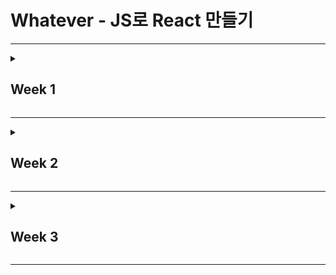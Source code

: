 # Whatever - JS로 React 만들기

---

<details>
<summary><h2>Week 1</h2></summary>

---

## Week 1 목표

React를 직접 구현해보며 JSX가 JavaScript로 변환되는 과정과 Virtual DOM의 동작 원리를 이해하는 것이다.

---

<details>
<summary><strong>Day 1-2: 개발 환경 구축과 JSX 트랜스파일링 이해</strong></summary>

### 📌 핵심 목표
Vanilla JavaScript로 환경을 구축하고, Babel을 이용해 JSX가 JavaScript로 트랜스파일링되는 과정을 이해한다.

### 📚 핵심 단어

1. **JSX**
   - JavaScript XML의 약자로, JavaScript 코드 안에서 HTML 문법을 사용해 View를 구성할 수 있는 JavaScript 확장 문법.
   - 실행 시 JavaScript로 변환되어 실행되며, 가독성과 유지보수를 높여준다.

2. **트랜스파일링**
   - 한 언어로 작성된 코드를 다른 언어로 변환하는 과정.

3. **Babel**
   - 최신 JavaScript 코드를 구형 브라우저나 환경에서 실행 가능하도록 ES5로 변환해주는 트랜스컴파일러.

### 🛠️ 필수 작업
- Vite로 프로젝트를 초기화한다.
- Babel 플러그인을 설치하고 설정한다.
- JSX 파일을 작성하고 트랜스파일링 결과를 확인한다.

### 💡 배운 점
- JSX가 JavaScript로 변환될 때 `createElement` 함수 호출로 바뀌는 과정을 알게 되었다.
- Babel 설정에서 `@babel/plugin-transform-react-jsx`와 `runtime: automatic` 옵션을 활용해 JSX 문법을 지원할 수 있었다.

### 💡 회고
환경 설정과 Babel 트랜스파일링 과정을 배우면서 JSX의 동작 방식을 이해했다.  
하지만 처음 설정이 잘못되어 디버깅에 많은 시간을 썼고, 한 번에 몰아서 작업하면서 학습의 깊이가 부족했다.

</details>

---

<details>
<summary><strong>Day 3-4: createElement 함수 구현과 Virtual DOM 생성</strong></summary>

### 📌 핵심 목표
JSX 트랜스파일링 과정을 이해한 후, `createElement` 함수를 직접 구현하며 Virtual DOM 객체를 생성한다.

### 📚 핵심 단어

1. **createElement**
   - JSX를 트랜스파일링했을 때 호출되는 함수로, Virtual DOM 객체를 생성한다.
   - React의 핵심 메커니즘 중 하나.

2. **Virtual DOM**
   - 메모리 상에 존재하는 가상 DOM 객체로, 실제 DOM과 1:1로 매핑된다.
   - 변경사항을 가상 DOM에서 먼저 계산하고, 효율적으로 실제 DOM에 반영한다.

### 🛠️ 필수 작업
- `createElement` 함수를 구현한다.
  - 문자열과 숫자는 `TEXT_ELEMENT`로 변환한다.
  - 객체는 그대로 사용한다.
- Virtual DOM 객체를 콘솔로 출력해 확인한다.

```javascript
function createElement(type, props, ...children) {
  const element = {
    type,
    props: {
      ...props,
      children: children.map((child) =>
        typeof child === "string" || typeof child === "number"
          ? createTextElement(child)
          : child
      ),
    },
  };

  return element;
}

function createTextElement(text) {
  return {
    type: "TEXT_ELEMENT",
    props: {
      nodeValue: text,
      children: [],
    },
  };
}
```
### 💡 배운 점
- JSX에서 문자열과 숫자가 `TEXT_ELEMENT`로 처리되는 방식을 이해했다.
- Virtual DOM 구조를 직접 구현하면서 React의 기본 원리를 체감할 수 있었다.

### 💡 회고
Virtual DOM의 구조를 이해하는 데 큰 도움이 되었다.  
하지만 출력 결과에서 **텍스트가 한 글자씩 `TEXT_ELEMENT`로 처리되는 문제**가 발생했다.  
예를 들어, `"Virtual DOM 이해하기"`라는 텍스트가 여러 개의 `TEXT_ELEMENT`로 분리되는 현상이 나타났고, 이는 설계 단계에서 충분히 고민하지 못한 결과다.  
이 문제를 해결하지 못한 채 시간이 지나갔고, 다음 단계로 넘어가며 부담이 더 커졌다.

</details>

---

<details>
<summary><strong>Day 5: 간단한 컴포넌트 작성 및 렌더링</strong></summary>

### 📌 핵심 목표
Virtual DOM을 실제 DOM으로 변환하여 화면에 렌더링하는 `render` 함수를 작성하고, 간단한 컴포넌트를 작성해 렌더링한다.

### 📚 핵심 단어

1. **컴포넌트**
   - 재사용 가능한 UI 단위로, 함수 형태로 구현된다.
   - Virtual DOM을 반환하며, 복잡한 UI를 모듈화해 관리할 수 있다.

2. **렌더링**
   - Virtual DOM 객체를 기반으로 실제 DOM을 생성하고, 화면에 표시한다.

### 🛠️ 필수 작업
- `render` 함수를 구현한다.
  - 텍스트 노드는 `TextNode`로 처리한다.
  - DOM 노드와 프로퍼티를 생성 및 설정한다.
  - 재귀적으로 자식 노드를 렌더링한다.

```javascript
function render(element, container) {
  const dom =
    element.type === "TEXT_ELEMENT"
      ? document.createTextNode(element.props.nodeValue)
      : document.createElement(element.type);

  Object.keys(element.props || {})
    .filter((key) => key !== "children")
    .forEach((name) => {
      dom[name] = element.props[name];
    });

  (element.props.children || []).forEach((child) => render(child, dom));
  container.appendChild(dom);
}
```

### 💡 배운 점
- Virtual DOM에서 실제 DOM으로 변환되는 과정을 알게 되었다.
- 재귀적으로 DOM 트리를 생성하는 방식의 중요성을 깨달았다.

### 💡 회고
`render` 함수를 작성하며 Virtual DOM과 실제 DOM 간의 연결 과정을 이해했다.  
하지만 앞서 언급한 텍스트 한 글자씩 처리되는 문제는 여전히 해결되지 않았고, 그 결과 UI가 의도한 대로 렌더링되지 않았다.  
이 문제를 근본적으로 해결하지 못한 채 코드 작업을 마쳤고, 이후 작업에 큰 장애가 될 가능성이 높다.

</details>

---

## 한 주를 마치며

이번 주는 면접과 학술제 준비로 바쁜 나날을 보냈다.
큰맘 먹고 시작한 수업이었지만, 일정에 쫓겨 제대로 따라가지 못했다는 아쉬움이 남는다.
특히 멘토님이 권장하지 않은 **하루 만에 몰아서 하기**를 선택하면서 학습 과정이 더 힘들어졌다.
급하게 코드를 작성하다 보니 설계나 개념에 대해 충분히 고민할 시간을 가지지 못한 점이 안타깝다.

React의 핵심 원리를 배우는 데 중요한 시간이었음에도, 하루에 몰아서 작업했기에 개념 이해가 매우 부족했다
이로 인해 학습의 깊이를 충분히 다지지 못했으며, 문제를 근본적으로 해결하지 못한 채 다음 단계로 넘어가야 했던 점이 가장 아쉽다.

### 반성 및 개선 계획
- 매일 일정에 맞춰 조금씩 작업하며, 몰아서 작업하는 습관을 버리겠다.
- 코드 작성 전에 설계를 충분히 고민하고, 문제 발생 시 원인을 논리적으로 분석하는 습관을 들이겠다.
- 문제가 발생했을 때, 근본적인 원인을 이해하고 수정할 수 있도록 더 깊이 학습하겠다.

</details>

---

<details>
<summary><h2>Week 2</h2></summary>

---

## Week 2 목표

Virtual DOM을 실제 DOM으로 렌더링하는 과정을 이해하고, 상태 관리(useState)를 직접 구현하여 React의 상태 관리 메커니즘을 깊이 있게 이해한다.

---

<details>
<summary><strong>Day 1-2: Virtual DOM을 실제 DOM으로 렌더링하기</strong></summary>

### 📌 핵심 목표

Virtual DOM을 순회하여 실제 DOM을 생성하는 `render` 함수를 구현하고, 재귀적으로 DOM 트리를 생성하는 방법을 이해한다.

### 📚 핵심 단어

1. **렌더링 (Rendering)**
   - **일반적인 의미**: 데이터를 시각적 요소로 변환하여 사용자 화면에 표시하는 과정.
   - **React에서의 사용**: Virtual DOM을 기반으로 실제 DOM을 생성하거나 업데이트하여 효율적으로 UI를 보여주는 메커니즘.

2. **재귀 (Recursion)**
   - 함수가 자기 자신을 호출하는 프로그래밍 기법.
   - 트리 구조의 데이터를 순회하거나 처리할 때 유용하게 사용된다.

### 🛠️ 필수 작업

- `render` 함수를 구현하여 Virtual DOM을 실제 DOM으로 변환한다.
  - 노드의 `type`이 문자열인 경우 DOM 요소를 생성한다.
  - 노드의 `type`이 "TEXT_ELEMENT"인 경우 텍스트 노드를 생성한다.
  - `props`를 읽어 DOM 속성을 설정한다.
  - 자식 노드가 있는 경우 재귀적으로 `render` 함수를 호출하여 자식 노드를 처리한다.

#### 코드 예제

````javascript
// render.js
function render(element, container) {
  // 함수형 컴포넌트 처리
  if (typeof element.type === "function") {
    const childElement = element.type(element.props);
    render(childElement, container);
    return;
  }

  const dom =
    element.type === "TEXT_ELEMENT"
      ? document.createTextNode(element.props.nodeValue) // 텍스트 노드 처리
      : document.createElement(element.type); // DOM 노드 생성

  // 프로퍼티 처리
  const isProperty = (key) => key !== "children";
  Object.keys(element.props || {})
    .filter(isProperty)
    .forEach((name) => {
      try {
        // 이벤트 핸들러 또는 데이터 속성 처리
        if (name.startsWith("on")) {
          const eventType = name.toLowerCase().substring(2);
          dom.addEventListener(eventType, element.props[name]);
        } else if (name in dom) {
          dom[name] = element.props[name];
        } else {
          dom.setAttribute(name, element.props[name]);
        }
      } catch (error) {
        console.warn(`${name}:`, error);
      }
    });

  // 자식 요소 재귀 렌더링
  const children = element.props.children || [];
  (Array.isArray(children) ? children : [children]).forEach((child) => {
    render(child, dom);
  });

  container.appendChild(dom);
}

export { render };

````

### 💡 배운 점

1. **렌더링과 Virtual DOM**
   - 렌더링은 데이터를 UI로 변환하여 사용자 화면에 출력하는 과정이며, React에서는 Virtual DOM을 사용해 효율적인 UI 업데이트를 가능하게 한다.
   - `render` 함수는 Virtual DOM 객체를 기반으로 실제 DOM 트리를 생성하고, 이를 루트 컨테이너에 추가하는 역할을 한다.

2. **재귀를 활용한 트리 구조 순회**
   - 트리 구조의 데이터를 재귀적으로 순회하며 DOM 노드를 생성하고 부모-자식 관계를 설정하는 과정을 체득했다.
   - 복잡한 중첩 구조의 Virtual DOM 객체도 재귀를 통해 효과적으로 처리할 수 있다는 점을 이해했다.

3. **속성 및 텍스트 처리**
   - Virtual DOM 객체의 `props`를 읽어 DOM 속성을 설정하는 방법과 텍스트 노드를 처리하는 방법을 배웠다.

### 💡 회고

`render` 함수를 구현하면서 Virtual DOM 객체가 실제 DOM으로 변환되어 브라우저 화면에 표시되는 과정을 이해할 수 있었다.  
특히 재귀를 통해 트리 구조를 순회하며 요소를 생성하고 부모 노드에 추가하는 방식이 흥미로웠다.  

</details>

---
<details>
<summary><strong>Day 3-4: 상태 관리와 useState 구현</strong></summary>

### 📌 핵심 목표

1. 상태(State)의 개념을 이해하고, 상태 변경에 따라 UI를 업데이트하는 방법을 학습한다.
2. `useState` 함수를 직접 구현하여 상태를 저장하고 업데이트할 수 있다.
3. 상태 변경 시 컴포넌트를 재렌더링하여 화면을 동적으로 업데이트한다.

---

### 📚 핵심 단어

1. **상태(State)**  
   - **일반적인 의미**: 애플리케이션의 현재 데이터 또는 상황을 나타내는 값.  
   - **React에서의 사용**: 컴포넌트 내부에서 변화하는 데이터를 관리하여 UI에 반영하는 역할을 한다.

2. **훅(Hook)**  
   - 함수형 컴포넌트에서 상태와 생명주기 기능을 사용할 수 있게 해주는 기능.  
   - 대표적인 예로 `useState`, `useEffect` 등이 있다.

3. **재렌더링(Re-rendering)**  
   - 상태나 props의 변경으로 인해 컴포넌트가 다시 렌더링되어 UI가 업데이트되는 과정.

---

### 🛠️ 필수 작업

1. `useState` 함수를 구현하여 상태를 관리한다.
2. 상태 변경 시 컴포넌트를 재렌더링하는 메커니즘을 만든다.
3. 카운터 컴포넌트를 작성하여 상태 변경에 따른 UI 변화를 확인한다.

---

#### 코드 예제

```javascript
// core/useState.js
let state = [];
let stateIndex = 0;
let rerender = null;

export function useState(initialValue) {
  const currentIndex = stateIndex++;
  state[currentIndex] = state[currentIndex] !== undefined ? state[currentIndex] : initialValue;

  function setState(newValue) {
    state[currentIndex] = newValue;
    rerender && rerender();
  }

  return [state[currentIndex], setState];
}

export function setRerenderFunc(rerenderFunc) {
  rerender = rerenderFunc;
}

export function resetStateIndex() {
  stateIndex = 0;
}
```

---

### 💡 배운 점

1. **상태 관리의 중요성**  
   - 상태는 애플리케이션이 동적으로 동작하는 데 핵심적인 역할을 한다.
   - 사용자 입력이나 이벤트에 따라 상태를 변경하고, 이를 UI에 반영하여 사용자와의 상호작용을 가능하게 한다.

2. **useState의 동작 원리**  
   - `useState`를 통해 상태 값을 저장하고, 해당 상태를 변경할 수 있는 setState 함수를 얻을 수 있다.
   - 상태 변경 시 `setState`를 호출하면 내부적으로 상태가 업데이트되고, 컴포넌트가 재렌더링되어 변경 사항이 UI에 반영된다.

3. **재렌더링 메커니즘 구현 방**  
   - 상태 변경 시 전체 애플리케이션을 재렌더링하여 최신 상태가 화면에 표시되도록 구현했다.
   - 이를 위해 렌더링 함수를 재호출하고, 상태 인덱스를 초기화하여 상태 관리의 일관성을 유지했다.

4. **상태 인덱스 관리의 필요성**
   - 여러 개의 상태를 관리할 때 각 상태가 올바른 값을 참조하도록 상태 인덱스를 사용했다.
   - 렌더링마다 상태 인덱스를 초기화하고, useState 호출 순서를 유지하여 상태 불일치 문제를 방지했다.

5. **함수형 컴포넌트에서의 상태 관리**
   - 클래스형 컴포넌트 없이도 함수형 컴포넌트에서 훅을 사용하여 상태를 관리할 수 있음을 학습했다.
   - 이는 코드의 간결성과 유지 보수성을 높여준다.

---

### 💡 회고

`useState`를 직접 구현하면서 상태 관리와 재렌더링의 원리를 깊이 있게 이해할 수 있었다. 특히 상태 인덱스를 활용하여 여러 상태를 관리하는 방법과, 상태 변경 시 컴포넌트를 재렌더링하여 UI를 업데이트하는 과정이 인상적이었다. 
카운터 예제를 통해 이러한 개념을 실습하며 React의 핵심 기능을 체득할 수 있었다.


</details>

---

<details>
<summary><strong>Day 5: 간단한 애플리케이션 작성 및 실습</strong></summary>

### 📌 핵심 목표

1. 상태(State) 관리와 이벤트 처리의 개념을 실습을 통해 이해한다.
2. 상태를 사용하는 컴포넌트를 작성하고, UI에 반영하는 방법을 학습한다.
3. Virtual DOM 생성부터 상태 변경에 따른 재렌더링까지의 전체 흐름을 복습한다.

---

### 📚 핵심 단어

1. **상태(State)**
   - **일반적인 의미**: 애플리케이션의 현재 데이터를 나타내는 값.
   - **React에서의 사용**: 컴포넌트의 상태를 관리하고 UI를 동적으로 업데이트하는 데 사용된다.

2. **이벤트 처리**
   - 사용자 입력(클릭, 입력 등)에 반응하여 애플리케이션의 동작을 제어하는 방식.
   - 이벤트 핸들러를 통해 상태를 변경하고 UI를 업데이트한다.

3. **렌더링 흐름**
   - Virtual DOM 생성 → 상태 변경 → Virtual DOM 갱신 → 실제 DOM 반영 → UI 업데이트

---

### 🛠️ 필수 작업

1. `useState`를 활용하여 상태를 관리한다.
2. 사용자 이벤트를 처리하여 상태를 변경하고, 이를 UI에 반영한다.
3. TODO 리스트 애플리케이션을 작성하여 상태 관리 및 이벤트 처리 과정을 이해한다.

---

### 코드 예제

```javascript
import { useState } from "../core/useState";

export default function Todo() {
  const [todos, setTodos] = useState([]);
  const [input, setInput] = useState("");

  function addTodo() {
    if (input.trim()) {
      setTodos([...todos, { text: input, completed: false }]);
      setInput("");
    }
  }

  function toggleTodo(index) {
    const newTodos = todos.slice();
    newTodos[index].completed = !newTodos[index].completed;
    setTodos(newTodos);
  }

  return (
    <div>
      <h2>TODO 리스트</h2>
      <input
        type="text"
        value={input}
        oninput={(e) => setInput(e.target.value)}
        placeholder="할 일을 입력하세요"
      />
      <button onclick={addTodo}>추가</button>
      <ul>
        {todos.map((todo, index) => (
          <li onclick={() => toggleTodo(index)}>{todo.text}</li>
        ))}
      </ul>
    </div>
  );
}
```

---

### 💡 배운 점

1. **상태 관리와 이벤트 처리**
   - 상태를 통해 동적인 데이터를 관리하며, 사용자 입력 이벤트를 처리하는 방법을 학습했다.

2. **렌더링 흐름 복습**
   - Virtual DOM 생성부터 상태 변경에 따른 재렌더링까지의 과정을 실습하며 이해를 더 깊게 다질 수 있었다.

---

### 💡 회고

TODO 리스트 애플리케이션을 작성하며 상태 관리와 이벤트 처리의 기본 원리를 체득할 수 있었다. 상태 변경에 따라 UI가 동적으로 갱신되는 과정을 실습하면서 React의 상태 관리 메커니즘을 조금 더 깊이 이해하게 되었다.

다만, 입력 필드가 문자를 입력할 때마다 전체 DOM이 재생성되어 입력 중 커서 위치가 초기화되는 문제가 발생했다. 이 문제를 해결하지 못한 점이 아쉬우며, 상태 관리와 렌더링 최적화에 대해 더 고민해야 할 필요성을 느꼈다.  
이 문제는 다음 주 학습 주제인 Week 3에서 해결 방안을 찾아보며 더 깊이 있게 다뤄볼 계획이다.

---

</details>

---

## 한 주를 마치며

이번 주는 TODO 리스트 애플리케이션을 작성하며 상태 관리와 이벤트 처리의 기본 원리를 학습하는 데 집중했다.  
그러나 입력 필드 초기화 문제와 같은 상태 관리 및 렌더링 최적화의 어려움을 겪으며, React와 같은 라이브러리의 중요성을 다시금 체감했다.

상태 관리와 이벤트 처리의 원리를 이해하는 것은 의미 있는 시간이었지만, 여전히 기초적인 개념과 문제 해결 능력이 부족하다는 점을 느꼈다.  
특히 시간 분배와 학습 계획의 부족으로 인해 작업의 깊이와 효율성이 떨어진 점이 아쉬움으로 남는다.

### 반성 및 개선 계획

1. **문제 해결을 위한 개선**
   - 입력 필드 문제와 같은 렌더링 최적화 문제를 해결하기 위해 React의 내부 동작을 더 깊이 학습할 계획이다.
   - 상태 관리와 재렌더링 메커니즘에 대한 추가 실습을 통해 이해도를 높이겠다.

2. **시간 관리**
   - 작업 시간을 더 효과적으로 분배하고, 몰아서 학습하는 습관을 고치겠다.
   - 매일 조금씩 학습하여 꾸준히 이해를 다지고, 학습의 깊이를 높이는 방식으로 진행하겠다.

3. **학습 계획의 구체화**
   - 매주 학습 목표와 실습 과제를 더 세분화하여, 학습 중 발생할 수 있는 문제를 예상하고 대비하겠다.

</details>

---


<details>
<summary><h2>Week 3</h2></summary>

---

## Week 3 목표

week3

---

</details>

---

